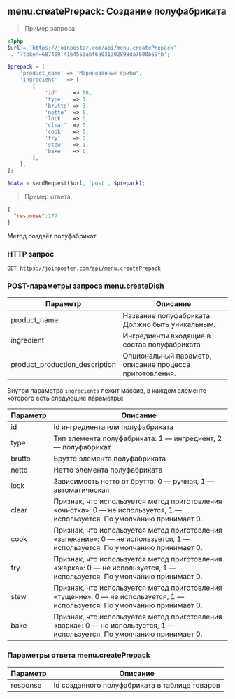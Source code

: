 ## menu.createPrepack: Создание полуфабриката

> Пример запроса:

```php
<?php
$url = 'https://joinposter.com/api/menu.createPrepack'
 . '?token=687409:4164553abf6a031302898da7800b59fb';

$prepack = [
    'product_name' => 'Маринованные грибы',
    'ingredient'   => [
        [
            'id'     => 88,
            'type'   => 1,
            'brutto' => 3,
            'netto'  => 6,
            'lock'   => 0,
            'clear'  => 0,
            'cook'   => 0,
            'fry'    => 0,
            'stew'   => 1,
            'bake'   => 0,
        ],
    ],
];

$data = sendRequest($url, 'post', $prepack);
```

> Пример ответа:

```json
{  
  "response":177
}
```

Метод создаёт полуфабрикат

### HTTP запрос

`GET https://joinposter.com/api/menu.createPrepack`

### POST-параметры запроса menu.createDish

Параметр | Описание
-------- | --------
product_name | Название полуфабриката. Должно быть уникальным.
ingredient | Ингредиенты входящие в состав полуфабриката
product_production_description | Опциональный параметр, описание процесса приготовления.

Внутри параметра `ingredients` лежит массив, в каждом элементе которого есть следующие параметры:

Параметр | Описание
-------- | --------
id | Id ингредиента или полуфабриката
type | Тип элемента полуфабриката: 1 — ингредиент, 2 — полуфабрикат
brutto | Брутто элемента полуфабриката
netto | Нетто элемента полуфабриката
lock | Зависимость нетто от брутто: 0 — ручная, 1 — автоматическая
clear | Признак, что используется метод приготовления «очистка»: 0 — не используется, 1 — используется. По умолчанию принимает 0.
cook | Признак, что используется метод приготовления «запекание»: 0 — не используется, 1 — используется. По умолчанию принимает 0.
fry | Признак, что используется метод приготовления «жарка»: 0 — не используется, 1 — используется. По умолчанию принимает 0.
stew | Признак, что используется метод приготовления «тущение»: 0 — не используется, 1 — используется. По умолчанию принимает 0.
bake | Признак, что используется метод приготовления «варка»: 0 — не используется, 1 — используется. По умолчанию принимает 0.

### Параметры ответа menu.createPrepack

Параметр | Описание
-------- | --------
response | Id созданного полуфабриката в таблице товаров
